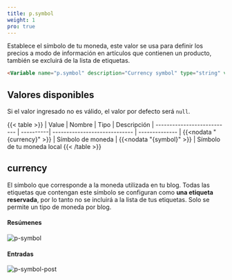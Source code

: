 ```yaml
---
title: p.symbol
weight: 1
pro: true
---
```


Establece el símbolo de tu moneda, este valor se usa para definir los precios a modo de información en artículos que contienen un producto, también se excluirá de la lista de etiquetas.

```html
<Variable name="p.symbol" description="Currency symbol" type="string" value="$"/>
```

## Valores disponibles

Si el valor ingresado no es válido, el valor por defecto será `null`.

{{< table >}}
| Value                       | Nombre    | Tipo                          | Descripción
| --------------------------- | ----------| ----------------------------- | --------------
| {{<nodata "{currency}" >}}  | Símbolo de moneda | {{<nodata "{symbol}" >}}  | Símbolo de tu moneda local
{{< /table >}}


## currency

El símbolo que corresponde a la moneda utilizada en tu blog. Todas las etiquetas que contengan este símbolo se configuran como **una etiqueta reservada**, por lo tanto no se incluirá a la lista de tus etiquetas. Solo se permite un tipo de moneda por blog.

#### Resúmenes

![p-symbol](/images/variables/post/p-symbol.png)

#### Entradas

![p-symbol-post](/images/variables/post/p-symbol-post.png)